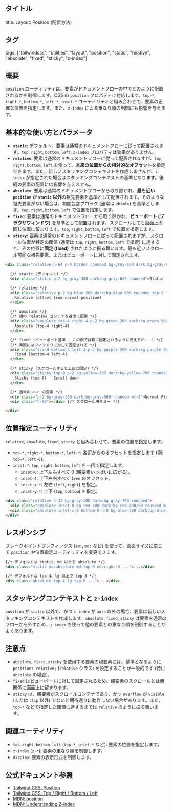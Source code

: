 ## タイトル
title: Layout: Position (配置方法)

## タグ
tags: ["tailwindcss", "utilities", "layout", "position", "static", "relative", "absolute", "fixed", "sticky", "z-index"]

## 概要
`position` ユーティリティは、要素がドキュメントフローの中でどのように配置されるかを制御します。CSS の `position` プロパティに対応します。`top-*`, `right-*`, `bottom-*`, `left-*`, `inset-*` ユーティリティと組み合わせて、要素の正確な位置を指定します。また、`z-index` による重なり順の制御にも影響を与えます。

## 基本的な使い方とパラメータ

*   **`static`**: デフォルト。要素は通常のドキュメントフローに従って配置されます。`top`, `right`, `bottom`, `left`, `z-index` プロパティは効果がありません。
*   **`relative`**: 要素は通常のドキュメントフローに従って配置されますが、`top`, `right`, `bottom`, `left` を使って、**本来の位置からの相対的なオフセット**を指定できます。また、新しいスタッキングコンテキストを作成しませんが、`z-index` が指定された場合はスタッキングコンテキストの基準となります。後続の要素の配置には影響を与えません。
*   **`absolute`**: 要素は通常のドキュメントフローから取り除かれ、**最も近い `position` が `static` 以外**の祖先要素を基準として配置されます。そのような祖先要素がない場合は、初期包含ブロック (通常は `<html>`) を基準とします。`top`, `right`, `bottom`, `left` で位置を指定します。
*   **`fixed`**: 要素は通常のドキュメントフローから取り除かれ、**ビューポート (ブラウザウィンドウ)** を基準として配置されます。スクロールしても画面上の同じ位置に留まります。`top`, `right`, `bottom`, `left` で位置を指定します。
*   **`sticky`**: 要素は通常のドキュメントフローに従って配置されますが、スクロール位置が特定の閾値 (通常は `top`, `right`, `bottom`, `left` で指定) に達すると、その位置に**固定 (fixed)** されたように振る舞います。最も近いスクロール可能な祖先要素、またはビューポートに対して固定されます。

```html
<div class="relative h-64 p-4 border rounded bg-gray-100 dark:bg-gray-800 space-y-4 overflow-auto"> {/* 親要素に relative が必要 */}

  {/* static (デフォルト) */}
  <div class="static p-2 bg-gray-300 dark:bg-gray-600 rounded">Static (Default)</div>

  {/* relative */}
  <div class="relative p-2 bg-blue-200 dark:bg-blue-900 rounded top-2 left-4">
    Relative (offset from normal position)
  </div>

  {/* absolute */}
  {/* 親の relative コンテナを基準に配置 */}
  <div class="absolute top-4 right-4 p-2 bg-green-200 dark:bg-green-900 rounded w-32">
    Absolute (top-4 right-4)
  </div>

  {/* fixed (ビューポート基準 - この例では親に固定されるように見えるが...) */}
  {/* 実際にはウィンドウに対して固定される */}
  <div class="fixed bottom-4 left-4 p-2 bg-purple-200 dark:bg-purple-900 rounded shadow-lg z-20">
    Fixed (bottom-4 left-4)
  </div>

  {/* sticky (スクロールすると上部に固定) */}
  <div class="sticky top-0 p-2 bg-yellow-200 dark:bg-yellow-700 rounded shadow z-10">
    Sticky (top-0) - Scroll down
  </div>

  {/* 通常のフローの要素 */}
  <div class="p-2 bg-gray-300 dark:bg-gray-600 rounded mt-8">Normal Flow</div>
  <div class="h-96"></div> {/* スクロール用ダミー */}

</div>
```

## 位置指定ユーティリティ

`relative`, `absolute`, `fixed`, `sticky` と組み合わせて、要素の位置を指定します。

*   `top-*`, `right-*`, `bottom-*`, `left-*`: 各辺からのオフセットを指定します (例: `top-4`, `left-0`)。
*   `inset-*`: `top`, `right`, `bottom`, `left` を一括で指定します。
    *   `inset-0`: 上下左右すべて 0 (親要素いっぱいに広がる)。
    *   `inset-4`: 上下左右すべて `1rem` のオフセット。
    *   `inset-x-*`: 左右 (`left`, `right`) を指定。
    *   `inset-y-*`: 上下 (`top`, `bottom`) を指定。

```html
<div class="relative h-32 bg-gray-200 dark:bg-gray-700 rounded">
  <div class="absolute inset-0 bg-red-300 dark:bg-red-800/50 rounded m-4">absolute inset-0 m-4</div>
  <div class="absolute inset-x-0 bottom-0 h-8 bg-blue-300 dark:bg-blue-800/50 rounded-b">absolute inset-x-0 bottom-0</div>
</div>
```

## レスポンシブ

ブレークポイントプレフィックス (`sm:`, `md:` など) を使って、画面サイズに応じて `position` や位置指定ユーティリティを変更できます。

```html
{/* デフォルトは static、md 以上で absolute */}
<div class="static md:absolute md:top-0 md:right-0 ...">...</div>

{/* デフォルトは top-4、lg 以上で top-8 */}
<div class="absolute top-4 lg:top-8 ...">...</div>
```

## スタッキングコンテキストと `z-index`

`position` が `static` 以外で、かつ `z-index` が `auto` 以外の場合、要素は新しいスタッキングコンテキストを作成します。`absolute`, `fixed`, `sticky` は要素を通常のフローから外すため、`z-index` を使って他の要素との重なり順を制御することがよくあります。

## 注意点

*   `absolute`, `fixed`, `sticky` を使用する要素の親要素には、基準となるように `position: relative;` (`relative` クラス) を設定することが一般的です (特に `absolute` の場合)。
*   `fixed` はビューポートに対して固定されるため、親要素のスクロールとは無関係に画面上に留まります。
*   `sticky` は、親要素がスクロールコンテナであり、かつ `overflow` が `visible` (または `clip` 以外) でないと期待通りに動作しない場合があります。また、`top-*` などで指定した閾値に達するまでは `relative` のように振る舞います。

## 関連ユーティリティ

*   `top-right-bottom-left` (`top-*`, `inset-*` など): 要素の位置を指定します。
*   `z-index` (`z-*`): 要素の重なり順を制御します。
*   `display`: 要素の表示形式を制御します。

## 公式ドキュメント参照
*   [Tailwind CSS: Position](https://tailwindcss.com/docs/position)
*   [Tailwind CSS: Top / Right / Bottom / Left](https://tailwindcss.com/docs/top-right-bottom-left)
*   [MDN: position](https://developer.mozilla.org/en-US/docs/Web/CSS/position)
*   [MDN: Understanding Z-index](https://developer.mozilla.org/en-US/docs/Web/CSS/CSS_Positioning/Understanding_z_index/The_stacking_context)